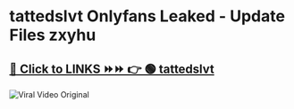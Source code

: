 
 # tattedslvt Onlyfans Leaked - Update Files zxyhu

## <h2><a href="https://clipsfans.com/tattedslvt&ref=git">🔗 Click to LINKS ⏩⏩ 👉 🟢 tattedslvt </a></h2>

<a href="https://clipsfans.com/tattedslvt&ref=git" rel="nofollow" data-target="animated-image.originalLink"><img src="https://i.ibb.co.com/xMMVF88/686577567.gif" alt="Viral Video Original" style="max-width: 100%; display: inline-block;" data-target="animated-image.originalImage"></a>


